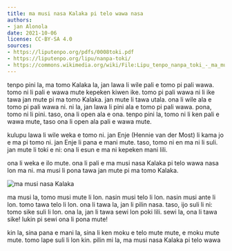 ```yaml
---
title: ma musi nasa Kalaka pi telo wawa nasa
authors:
- jan Alonola
date: 2021-10-06
license: CC-BY-SA 4.0
sources:
- https://liputenpo.org/pdfs/0008toki.pdf
- https://liputenpo.org/lipu/nanpa-toki/
- https://commons.wikimedia.org/wiki/File:Lipu_tenpo_nanpa_toki_-_ma_musi_nasa_Kalaka.png
---
```


tenpo pini la, ma tomo Kalaka la, jan lawa li wile pali e tomo pi pali wawa. tomo ni li pali e wawa mute kepeken kiwen ike. tomo pi pali wawa ni li ike tawa jan mute pi ma tomo Kalaka. jan mute li tawa utala. ona li wile ala e tomo pi pali wawa ni. ni la, jan lawa li pini ala e tomo pi pali wawa. pona, tomo ni li pini. taso, ona li open ala e ona. tenpo pini la, tomo ni li ken pali e wawa mute, taso ona li open ala pali e wawa mute.

kulupu lawa li wile weka e tomo ni. jan Enje (Hennie van der Most) li kama jo e ma pi tomo ni. jan Enje li pana e mani mute. taso, tomo ni en ma ni li suli. jan mute li toki e ni: ona li esun e ma ni kepeken mani lili.

ona li weka e ilo mute. ona li pali e ma musi nasa Kalaka pi telo wawa nasa lon ma ni. ma musi li pona tawa jan mute pi ma tomo Kalaka.

![ma musi nasa Kalaka](https://upload.wikimedia.org/wikipedia/commons/3/30/Lipu_tenpo_nanpa_toki_-_ma_musi_nasa_Kalaka.png)

ma musi la, tomo musi mute li lon. nasin musi telo li lon. nasin musi ante li lon. tomo tawa telo li lon. ona li tawa la, jan li pilin nasa. taso, ijo suli li ni: tomo sike suli li lon. ona la, jan li tawa sewi lon poki lili. sewi la, ona li tawa sike! lukin pi sewi ona li pona mute!

kin la, sina pana e mani la, sina li ken moku e telo mute mute, e moku mute mute. tomo lape suli li lon kin. pilin mi la, ma musi nasa Kalaka pi telo wawa